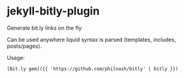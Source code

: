 jekyll-bitly-plugin
===================

Generate bit.ly links on the fly

Can be used anywhere liquid syntax is parsed (templates, includes, posts/pages).

Usage:
```
[Bit.ly gem]({{ 'https://github.com/philnash/bitly' | bitly }})
```
